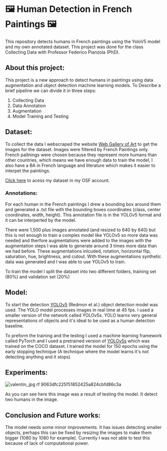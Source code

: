 # :framed_picture: Human Detection in French Paintings  :framed_picture: 
This repository detects humans in French paintings using the YoloV5 model and my own annotated dataset.
This project was done for the class Collecting Data with Professor Federico Pianzola (PhD). 

## About this project: 

This project is a new approach to detect humans in paintings using data augmentation and object detection machine learning models. To Describe a brief pipeline we can divide it in three steps: 

1. Collecting Data 
2. Data Annotation 
3. Augmentation 
4. Model Training and Testing 

## Dataset:
To collect the data I webscraped the website [Web Gallery of Art](https://www.wga.hu/) to get the images for the dataset. Images were filtered by French Paintings only. French paitnings were chosen because they represent more humans than other countries, which means we have enough data to train the model, I also have a BA in French language and literature which makes it easier to interpet the paintings.

[Click here](https://osf.io/twb32/) to acess my dataset in my OSF account. 

### Annotations:

For each human in the French paintings I drew a bounding box around them and generated a .txt file with the bounding boxes coordinates (class, center coordinates, width, height). This annotation file is in the YOLOv5 format and it can be interperted by the model. 

There were 1,500 plus images annotated (and resized to 640 by 640) but this is not enough to train a complex model like YOLOv5 so more data was needed and therfore augmentations were added to the images with the augmentation steps I was able to generate around 3 times more data than we had before. These augmentations inlcuded, rotation, horizontal flip, saturation, hue, brightness, and cutout. With these augmentations synthetic data was generated and I was able to use YOLOv5 to train.

To train the model I split the dataset into two different folders, training set (80%) and validation set (20%)

## Model: 
To start the detection [YOLOv5](https://arxiv.org/abs/1506.02640) (Redmon et al.) object detection model was used. The YOLO model processes images in real time at 45 fps. I used a smaller version of the network called YOLOv5s. YOLO learns very general representations of objects and it's ideal to be used as a human detection baseline.

To preform the training and the testing I used a machine learning framework called PyTorch and I used a pretrained version of [YOLOv5s](https://github.com/ultralytics/yolov5) which was trained on the COCO dataset.
I trained the model for 150 epochs using the early stopping technique (A technique where the model learns it's not detecting anything and it stops) 

## Experiments: 
![valentin_jpg rf 9063dfc225f51852425a824cbfd86c3a](https://user-images.githubusercontent.com/94530968/151046580-f34eb3fb-5944-4c23-ac40-7d6d3b761a86.jpg)

As you can see here this image was a result of testing the model. It detect two humans in the image. 

## Conclusion and Future works: 

The model needs some minor improvements. It has issues detecting smaller objects, perhaps this can be fixed by resizing the images to make them bigger (1080 by 1080 for example). Currently I was not able to test this because of lack of computational power. 
